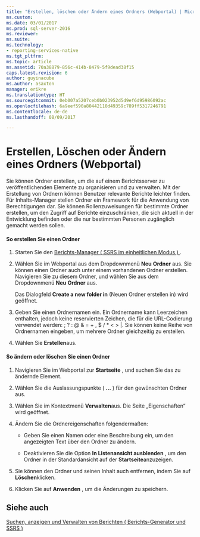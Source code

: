 ```yaml
---
title: "Erstellen, löschen oder Ändern eines Ordners (Webportal) | Microsoft Docs"
ms.custom: 
ms.date: 03/01/2017
ms.prod: sql-server-2016
ms.reviewer: 
ms.suite: 
ms.technology:
- reporting-services-native
ms.tgt_pltfrm: 
ms.topic: article
ms.assetid: 70a38879-856c-414b-8479-5f9dead38f15
caps.latest.revision: 6
author: guyinacube
ms.author: asaxton
manager: erikre
ms.translationtype: HT
ms.sourcegitcommit: 0eb007a5207ceb0b023952d5d9ef6d95986092ac
ms.openlocfilehash: 6a9eef590a80442110d49359c789ff5317246791
ms.contentlocale: de-de
ms.lasthandoff: 08/09/2017

---
```

# <a name="create-delete-or-modify-a-folder-web-portal"></a>Erstellen, Löschen oder Ändern eines Ordners (Webportal)
  Sie können Ordner erstellen, um die auf einem Berichtsserver zu veröffentlichenden Elemente zu organisieren und zu verwalten. Mit der Erstellung von Ordnern können Benutzer relevante Berichte leichter finden. Für Inhalts-Manager stellen Ordner ein Framework für die Anwendung von Berechtigungen dar. Sie können Rollenzuweisungen für bestimmte Ordner erstellen, um den Zugriff auf Berichte einzuschränken, die sich aktuell in der Entwicklung befinden oder die nur bestimmten Personen zugänglich gemacht werden sollen.  
  
#### <a name="to-create-a-folder"></a>So erstellen Sie einen Ordner  
  
1.  Starten Sie den [Berichts-Manager &#40; SSRS im einheitlichen Modus &#41; ](http://msdn.microsoft.com/library/80949f9d-58f5-48e3-9342-9e9bf4e57896).  
  
2.  Wählen Sie im Webportal aus dem Dropdownmenü **Neu** **Ordner** aus. Sie können einen Ordner auch unter einem vorhandenen Ordner erstellen. Navigieren Sie zu diesem Ordner, und wählen Sie aus dem Dropdownmenü **Neu** **Ordner** aus.  
  
     Das Dialogfeld **Create a new folder in** (Neuen Ordner erstellen in) wird geöffnet.  
  
3.  Geben Sie einen Ordnernamen ein. Ein Ordnername kann Leerzeichen enthalten, jedoch keine reservierten Zeichen, die für die URL-Codierung verwendet werden: ; ? : @ & = + , $ / * < > |. Sie können keine Reihe von Ordnernamen eingeben, um mehrere Ordner gleichzeitig zu erstellen.  
  
4.  Wählen Sie **Erstellen**aus.  
  
#### <a name="to-modify-or-delete-a-folder"></a>So ändern oder löschen Sie einen Ordner  
  
1.  Navigieren Sie im Webportal zur **Startseite** , und suchen Sie das zu ändernde Element.  
  
2.  Wählen Sie die Auslassungspunkte ( **...** ) für den gewünschten Ordner aus.  
  
3.  Wählen Sie im Kontextmenü **Verwalten**aus. Die Seite „Eigenschaften“ wird geöffnet.  
  
4.  Ändern Sie die Ordnereigenschaften folgendermaßen:  
  
    -   Geben Sie einen Namen oder eine Beschreibung ein, um den angezeigten Text über den Ordner zu ändern.  
  
    -   Deaktivieren Sie die Option **In Listenansicht ausblenden** , um den Ordner in der Standardansicht auf der **Startseite**anzuzeigen.  
  
5.  Sie können den Ordner und seinen Inhalt auch entfernen, indem Sie auf **Löschen**klicken.  
  
6.  Klicken Sie auf **Anwenden** , um die Änderungen zu speichern.  
  
## <a name="see-also"></a>Siehe auch  
 [Suchen, anzeigen und Verwalten von Berichten &#40; Berichts-Generator und SSRS &#41;](../../reporting-services/report-builder/finding-viewing-and-managing-reports-report-builder-and-ssrs.md)  
  
  

